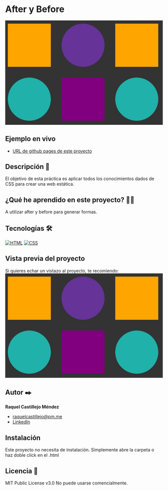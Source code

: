 # After y Before

![Imagen del proyecto](https://github.com/raquel-castillejo/011-reto-css/blob/main/resultado-final.jpg)

## Ejemplo en vivo

- [URL de github pages de este proyecto](https://raquel-castillejo.github.io/011-reto-css/)

## Descripción 📑

El objetivo de esta práctica es aplicar todos los conocimientos dados de CSS para crear una web estática.

## ¿Qué he aprendido en este proyecto? 🙇🏻

A utilizar after y before para generar formas.

## Tecnologías 🛠

<!-- Iconos sacados de: https://github.com/hendrasob/badges/blob/master/README.md y https://github.com/alexandresanlim/Badges4-README.md-Profile -->

[![HTML](https://img.shields.io/badge/HTML5-E34F26?style=for-the-badge&logo=html5&logoColor=white)](https://es.wikipedia.org/wiki/HTML5)
[![CSS](https://img.shields.io/badge/CSS3-1572B6?style=for-the-badge&logo=css3&logoColor=white)](https://es.wikipedia.org/wiki/CSS)

## Vista previa del proyecto

Si quieres echar un vistazo al proyecto, te recomiendo:
![Captura del proyecto](https://github.com/raquel-castillejo/011-reto-css/blob/main/resultado-final.jpg)

## Autor ✒️

**Raquel Castillejo Méndez**

- [raquelcastillejo@pm.me](raquelcastillejo@pm.me)
- [LinkedIn](https://www.linkedin.com/in/raquel-castillejo-mendez)

## Instalación

Este proyecto no necesita de instalación. Simplemente abre la carpeta o haz doble click en el .html

## Licencia 📄

MIT Public License v3.0
No puede usarse comencialmente.
